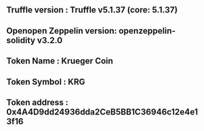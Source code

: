 ## Truffle version : Truffle v5.1.37 (core: 5.1.37)
## Openopen Zeppelin version: openzeppelin-solidity v3.2.0
## Token Name : Krueger Coin
## Token Symbol : KRG
## Token address : 0x4A4D9dd24936dda2CeB5BB1C36946c12e4e13f16
